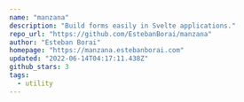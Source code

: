 ```yaml
---
name: "manzana"
description: "Build forms easily in Svelte applications."
repo_url: "https://github.com/EstebanBorai/manzana"
author: "Esteban Borai"
homepage: "https://manzana.estebanborai.com"
updated: "2022-06-14T04:17:11.438Z"
github_stars: 3
tags: 
  - utility
---
```

